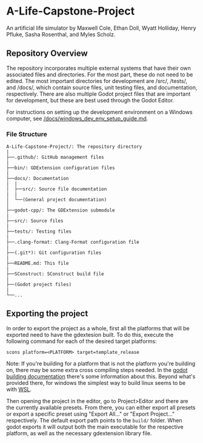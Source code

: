 # A-Life-Capstone-Project
An artificial life simulator by Maxwell Cole, Ethan Doll, Wyatt Holliday, Henry Pfluke, Sasha Rosenthal, and Myles Scholz.

## Repository Overview
The repository incorporates multiple external systems that have their own associated files and directories. For the most part, these do not need to be edited. The most important directories for development are /src/, /tests/, and /docs/, which contain source files, unit testing files, and documentation, respectively. There are also multiple Godot project files that are important for development, but these are best used through the Godot Editor.

For instructions on setting up the development environment on a Windows computer, see [/docs/windows_dev_env_setup_guide.md](/docs/windows_dev_env_setup_guide.md).

### File Structure
```
A-Life-Capstone-Project/: The repository directory
|
├──.github/: GitHub management files
|
├──bin/: GDExtension configuration files
|
├──docs/: Documentation
|  |
│  ├──src/: Source file documentation
|  |
│  └──(General project documentation)
│
├──godot-cpp/: The GDExtension submodule
|
├──src/: Source files
|
├──tests/: Testing files
|
├──.clang-format: Clang-Format configuration file
|
├──(.git*): Git configuration files
|
├──README.md: This file
|
├──SConstruct: SConstruct build file
|
├──(Godot project files)
|
└──...
```

## Exporting the project

In order to export the project as a whole, first all the platforms that will be exported need to have the gdextesion built. To do this, execute the following command for each of the desired target platforms:
```
scons platform=<PLATFORM> target=template_release
```
Note: If you're building for a platform that is not the platform you're building on, there may be some extra cross compiling steps needed. In the [godot building documentation](https://docs.godotengine.org/en/stable/contributing/development/compiling/index.html#building-for-target-platforms) there's some information about this. Beyond what's provided there, for windows the simplest way to build linux seems to be with [WSL](https://learn.microsoft.com/en-us/windows/wsl/install).

Then opening the project in the editor, go to Project>Editor and there are the currently available presets. From there, you can either export all presets or export a specific preset using "Export All..." or "Export Project..." respectively. The default export path points to the `build/` folder. When godot exports it will output both the main executable for the respective platform, as well as the necessary gdextension library file.